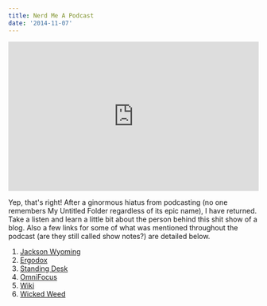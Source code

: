 ```yaml
---
title: Nerd Me A Podcast
date: '2014-11-07'
---
```


<iframe width="100%" height="300" scrolling="no" frameborder="no" src="https://w.soundcloud.com/player/?url=https%3A//api.soundcloud.com/tracks/175694174&amp;auto_play=false&amp;hide_related=false&amp;show_comments=true&amp;show_user=true&amp;show_reposts=false&amp;visual=true"></iframe>

Yep, that's right! After a ginormous hiatus from podcasting (no one remembers My Untitled Folder regardless of its epic name), I have returned. Take a listen and learn a little bit about the person behind this shit show of a blog. Also a few links for some of what was mentioned throughout the podcast (are they still called show notes?) are detailed below.

1. [Jackson Wyoming](https://en.wikipedia.org/wiki/Jackson,_Wyoming)
1. [Ergodox](http://ergodox.org/)
1. [Standing Desk](http://multitable.com/index.php/manual-modtable-base.html)
1. [OmniFocus](https://www.omnigroup.com/omnifocus/)
1. [Wiki](https://github.com/braidn/Knowledge-Repo)
1. [Wicked Weed](http://www.wickedweedbrewing.com/)
